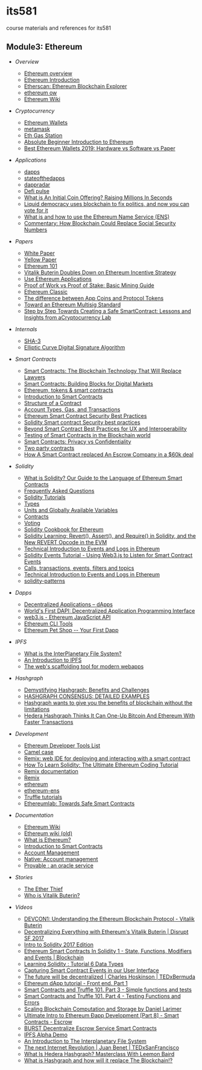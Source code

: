 # its581
course materials and references for its581

## Module3: Ethereum

* _Overview_
  * [Ethereum overview](https://en.wikipedia.org/wiki/Ethereum)
  * [Ethereum Introduction](https://github.com/ethereum/wiki/wiki/Ethereum-introduction)
  * [Etherscan: Ethereum Blockchain Explorer](https://etherscan.io/)
  * [ethereum ow](https://ethereum.org)
  * [Ethereum Wiki](https://eth.wiki/)

* _Cryptocurrency_
  * [Ethereum Wallets](https://ethereum.org/en/wallets/)
  * [metamask](https://metamask.io/)
  * [Eth Gas Station](https://ethgasstation.info/)
  * [Absolute Beginner Introduction to Ethereum](https://www.mewtopia.com/absolute-beginners-guide/)  
  * [Best Ethereum Wallets 2019: Hardware vs Software vs Paper](https://blockonomi.com/best-ethereum-wallets/)

* _Applications_
  * [dapps](https://www.dapp.com/)
  * [stateofthedapps](https://www.stateofthedapps.com/)
  * [dappradar](https://dappradar.com/)
  * [Defi pulse](https://defipulse.com/)
  * [What is An Initial Coin Offering? Raising Millions In Seconds](https://blockgeeks.com/guides/initial-coin-offering/)
  * [Liquid democracy uses blockchain to fix politics, and now you can vote for it](https://techcrunch.com/2018/02/24/liquid-democracy-uses-blockchain/)
  * [What is and how to use the Ethereum Name Service (ENS)](https://www.cryptocompare.com/coins/guides/what-is-and-how-to-use-the-ens/)
  * [Commentary: How Blockchain Could Replace Social Security Numbers](https://fortune.com/2018/01/11/blockchain-technology-social-security-number-cybersecurity-identity-theft/)


* _Papers_

  * [White Paper](https://github.com/ethereum/wiki/wiki/White-Paper)
  * [Yellow Paper](https://ethereum.github.io/yellowpaper/paper.pdf)
  * [Ethereum 101](https://www.coindesk.com/learn/ethereum-101)
  * [Vitalik Buterin Doubles Down on Ethereum Incentive Strategy](https://www.coindesk.com/vitalik-buterin-doubles-ethereum-incentive-strategy)
  * [Use Ethereum Applications](https://ethereum.org/dapps/)
  * [Proof of Work vs Proof of Stake: Basic Mining Guide](https://blockgeeks.com/guides/proof-of-work-vs-proof-of-stake/)
  * [Ethereum Classic](https://en.wikipedia.org/wiki/Ethereum\_Classic)
  * [The difference between App Coins and Protocol Tokens](https://blog.0xproject.com/the-difference-between-app-coins-and-protocol-tokens-7281a428348c)
  * [Toward an Ethereum Multisig Standard](https://blog.gridplus.io/toward-an-ethereum-multisig-standard-c566c7b7a3f6)
  * [Step by Step Towards Creating a Safe SmartContract: Lessons and Insights from aCryptocurrency Lab](https://fc16.ifca.ai/bitcoin/papers/DAKMS16.pdf)
  
* _Internals_
  * [SHA-3](https://en.wikipedia.org/wiki/SHA-3)
  * [Elliptic Curve Digital Signature Algorithm](https://en.wikipedia.org/wiki/Elliptic\_Curve\_Digital\_Signature\_Algorithm)
  
* _Smart Contracts_  

  * [Smart Contracts: The Blockchain Technology That Will Replace Lawyers](https://blockgeeks.com/guides/smart-contracts/)
  * [Smart Contracts: Building Blocks for Digital Markets](https://www.fon.hum.uva.nl/rob/Courses/InformationInSpeech/CDROM/Literature/LOTwinterschool2006/szabo.best.vwh.net/smart\_contracts\_2.html)
  * [Ethereum, tokens & smart contracts](https://medium.com/@k3no/ethereum-tokens-smart-contracts-80f639f5c46b)
  * [Introduction to Smart Contracts](https://solidity.readthedocs.io/en/develop/introduction-to-smart-contracts.html)  
  * [Structure of a Contract](https://solidity.readthedocs.io/en/develop/structure-of-a-contract.html)
  * [Account Types, Gas, and Transactions](https://ethdocs.org/en/latest/contracts-and-transactions/account-types-gas-and-transactions.html)
  * [Ethereum Smart Contract Security Best Practices](https://consensys.github.io/smart-contract-best-practices/)
  * [Solidity Smart contract Security best practices](https://lightrains.com/blogs/smart-contract-best-practices-solidity)
  * [Beyond Smart Contract Best Practices for UX and Interoperability](https://medium.com/@maurelian/beyond-smart-contract-best-practices-for-ux-and-interoperability-6d94d27c1e0f)
  * [Testing of Smart Contracts in the Blockchain world](https://www.capgemini.com/2017/01/testing-of-smart-contracts-in-the-blockchain-world/)
  * [Smart Contracts: Privacy vs Confidentiality](https://medium.com/@mikesmolenski/smart-contracts-privacy-vs-confidentiality-645b6e9c6e5a)
  * [Two party contracts](https://dappsforbeginners.wordpress.com/tutorials/two-party-contracts/)
  * [How A Smart Contract replaced An Escrow Company in a $60k deal](https://hackernoon.com/how-a-smart-contract-replaced-an-escrow-company-in-a-60k-deal-551ff7839044)
  
* _Solidity_  
  * [What is Solidity? Our Guide to the Language of Ethereum Smart Contracts](https://blockonomi.com/solidity-guide/)
  * [Frequently Asked Questions](https://solidity.readthedocs.io/en/v0.4.24/frequently-asked-questions.html)
  * [Solidity Tutorials](https://ethereumbuilders.gitbooks.io/guide/content/en/solidity\_tutorials.html)
  * [Types](https://solidity.readthedocs.io/en/develop/types.html)
  * [Units and Globally Available Variables](https://solidity.readthedocs.io/en/develop/units-and-global-variables.html)
  * [Contracts](https://solidity.readthedocs.io/en/develop/contracts.html)
  * [Voting](https://soliditycookbook.com/voting/)
  * [Solidity Cookbook for Ethereum](https://soliditycookbook.com/)
  * [Solidity Learning: Revert(), Assert(), and Require() in Solidity, and the New REVERT Opcode in the EVM](https://medium.com/blockchannel/the-use-of-revert-assert-and-require-in-solidity-and-the-new-revert-opcode-in-the-evm-1a3a7990e06e)
  * [Technical Introduction to Events and Logs in Ethereum](https://media.consensys.net/technical-introduction-to-events-and-logs-in-ethereum-a074d65dd61e)
  * [Solidity Events Tutorial - Using Web3.js to Listen for Smart Contract Events](https://coursetro.com/posts/code/100/Solidity-Events-Tutorial---Using-Web3.js-to-Listen-for-Smart-Contract-Events)
  * [Calls, transactions, events, filters and topics](https://nethereum.readthedocs.io/en/latest/contracts/calling-transactions-events/)
  * [Technical Introduction to Events and Logs in Ethereum](https://media.consensys.net/technical-introduction-to-events-and-logs-in-ethereum-a074d65dd61e)
  * [solidity-patterns](https://fravoll.github.io/solidity-patterns/oracle.html)

* _Dapps_

  * [Decentralized Applications – dApps](https://blockchainhub.net/decentralized-applications-dapps/)
  * [World's First DAPI: Decentralized Application Programming Interface ](https://cointelegraph.com/news/worlds-first-dapi-decentralized-application-programming-interface)
  * [web3.js - Ethereum JavaScript API](https://web3js.readthedocs.io/en/v1.2.9/)
  * [Ethereum CLI Tools](https://gavofyork.gitbooks.io/turboethereum/content/cli_tools.html)
  * [Ethereum Pet Shop -- Your First Dapp](https://www.trufflesuite.com/tutorials/pet-shop)
  
* _IPFS_

  * [What is the InterPlanetary File System?](https://themerkle.com/what-is-the-interplanetary-file-system/)
  * [An Introduction to IPFS](https://medium.com/@ConsenSys/an-introduction-to-ipfs-9bba4860abd0)
  * [The web's scaffolding tool for modern webapps](https://yeoman.io/)

* _Hashgraph_

  * [Demystifying Hashgraph: Benefits and Challenges](https://hackernoon.com/demystifying-hashgraph-benefits-and-challenges-d605e5c0cee5)
  * [HASHGRAPH CONSENSUS: DETAILED EXAMPLES](https://www.swirlds.com/downloads/SWIRLDS-TR-2016-02.pdf)
  * [Hashgraph wants to give you the benefits of blockchain without the limitations](https://techcrunch.com/2018/03/13/hashgraph-wants-to-give-you-the-benefits-of-blockchain-without-the-limitations/)
  * [Hedera Hashgraph Thinks It Can One-Up Bitcoin And Ethereum With Faster Transactions](https://www.forbes.com/sites/jeffkauflin/2018/03/13/hedera-hashgraph-thinks-it-can-one-up-bitcoin-and-ethereum-with-faster-transactions/#63e23f27abcb)

* _Development_
  * [Ethereum Developer Tools List](https://github.com/ConsenSys/ethereum-developer-tools-list)
  * [Camel case](https://en.wikipedia.org/wiki/Camel\_case)
  * [Remix: web IDE for deploying and interacting with a smart contract](http://remix.ethereum.org/)
  * [How To Learn Solidity: The Ultimate Ethereum Coding Tutorial](https://blockgeeks.com/guides/solidity/)
  * [Remix documentation](https://remix-ide.readthedocs.io/en/latest/)
  * [Remix](https://github.com/ethereum/remix-ide)
  * [ethereum](https://github.com/ethereum)
  * [ethereum-ens](https://www.npmjs.com/package/ethereum-ens)
  * [Truffle tutorials](https://www.trufflesuite.com/tutorials)
  * [Ethereumlab: Towards Safe Smart Contracts](https://mc2-umd.github.io/ethereumlab/)

* _Documentation_
  * [Ethereum Wiki](https://eth.wiki/)
  * [Ethereum wiki (old)](https://github.com/ethereum/wiki/wiki)
  * [What is Ethereum?](https://ethdocs.org/en/latest/introduction/what-is-ethereum.html)
  * [Introduction to Smart Contracts](https://solidity.readthedocs.io/en/develop/introduction-to-smart-contracts.html)
  * [Account Management](https://ethdocs.org/en/latest/account-management.html)
  * [Native: Account management](https://github.com/ethereum/go-ethereum/wiki/Native:-Account-management)
  * [Provable : an oracle service ](https://docs.provable.xyz/)

* _Stories_
  * [The Ether Thief](https://www.buzzfeednews.com/article/josephbernstein/you-just-stole-50-million-in-cryptocurrency-now-how-the-hell)
  * [Who is Vitalik Buterin?](https://cointelegraph.com/ethereum-for-beginners/who-is-vitalik-buterin)

* _Videos_

  * [DEVCON1: Understanding the Ethereum Blockchain Protocol - Vitalik Buterin](https://youtu.be/gjwr-7PgpN8)
  * [Decentralizing Everything with Ethereum's Vitalik Buterin | Disrupt SF 2017](https://youtu.be/WSN5BaCzsbo)
  * [Intro to Solidity 2017 Edition](https://youtu.be/KkN1O8TChbM)
  * [Ethereum Smart Contracts In Solidity 1 - State, Functions, Modifiers and Events | Blockchain](https://youtu.be/xWKq86PWG0o)
  * [Learning Solidity : Tutorial 6 Data Types ](https://youtu.be/8UhO3IKApSg)
  * [Capturing Smart Contract Events in our User Interface](https://youtu.be/L5Au5DY8eL4)
  * [The future will be decentralized | Charles Hoskinson | TEDxBermuda](https://youtu.be/97ufCT6lQcY)
  * [Ethereum dApp tutorial - Front end. Part 1](https://youtu.be/CpUMn66UtRQ)
  * [Smart Contracts and Truffle 101. Part 3 - Simple functions and tests](https://youtu.be/Yh0-Uzp7Apw)
  * [Smart Contracts and Truffle 101. Part 4 - Testing Functions and Errors](https://youtu.be/LvN0eDGG0y8)
  * [Scaling Blockchain Computation and Storage by Daniel Larimer](https://youtu.be/983FX_GqPTs)
  * [Ultimate Intro to Ethereum Ðapp Development \[Part 8\] - Smart Contracts - Escrow](https://youtu.be/EbWKtDPFPz8)
  * [BURST Decentralize Escrow Service Smart Contracts](https://youtu.be/nxQSeXkOEzw)
  * [IPFS Alpha Demo](https://youtu.be/8CMxDNuuAiQ)
  * [An Introduction to The Interplanetary File System](https://youtu.be/BA2rHlbB5i0)
  * [The next Internet Revolution | Juan Benet | TEDxSanFrancisco](https://youtu.be/2RCwZDRwk48)
  * [What Is Hedera Hashgraph? Masterclass With Leemon Baird](https://youtu.be/MzWiiOLv96I)
  * [What is Hashgraph and how will it replace The Blockchain!?](https://youtu.be/SPdUAw-Fpco)
  
